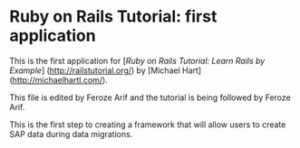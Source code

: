 # Ruby on Rails Tutorial: first application

This is the first application for
[*Ruby on Rails Tutorial: Learn Rails by Example*] (http://railstutorial.org/)
by [Michael Hart] (http://michaelhartl.com/).

This file is edited by Feroze Arif and the tutorial is being followed by Feroze Arif.

This is the first step to creating a framework that will allow users to create SAP data during data migrations.
